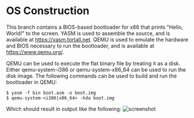 # OS Construction

This branch contains a BIOS-based bootloader for x86 that prints "Hello, World!" to the screen. YASM is used to assemble the source, and is available at https://yasm.tortall.net. QEMU is used to emulate the hardware and BIOS necessary to run the bootloader, and is available at https://www.qemu.org/.

QEMU can be used to execute the flat binary file by treating it as a disk. Either qemu-system-i386 or qemu-system-x86_64 can be used to run the disk image. The following commands can be used to build and run the bootloader in QEMU:

```
$ yasm -f bin boot.asm -o boot.img
$ qemu-system-<i386|x86_64> -hda boot.img
```

Which should result in output like the following:
![screenshot](https://user-images.githubusercontent.com/12636891/65947844-15040600-e407-11e9-877a-76e7dd11bfa7.png)